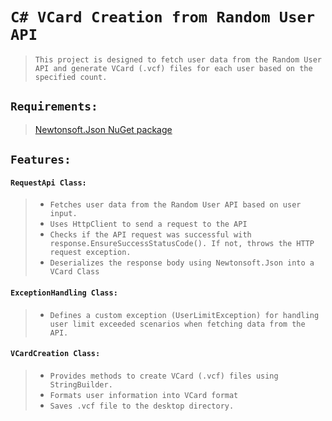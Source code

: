 # ```C# VCard Creation from Random User API```

> ```This project is designed to fetch user data from the Random User API and generate VCard (.vcf) files for each user based on the specified count.```

## ```Requirements:```

> [Newtonsoft.Json NuGet package](https://www.nuget.org/packages/newtonsoft.json/)

## ```Features:```

#### ```RequestApi Class:```
>- ```Fetches user data from the Random User API based on user input.```
>- ``` Uses HttpClient to send a request to the API ```
>- ``` Checks if the API request was successful with response.EnsureSuccessStatusCode(). If not, throws the HTTP request exception. ```
>- ```Deserializes the response body using Newtonsoft.Json into a VCard Class```

#### ```ExceptionHandling Class: ```
>- ```Defines a custom exception (UserLimitException) for handling user limit exceeded scenarios when fetching data from the API.```

#### ```VCardCreation Class:```
>- ``` Provides methods to create VCard (.vcf) files using StringBuilder. ```
>- ```Formats user information into VCard format ```
> - ```Saves .vcf file to the desktop directory.```